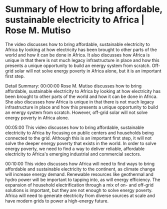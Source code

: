 # Summary of How to bring affordable, sustainable electricity to Africa | Rose M. Mutiso

The video discusses how to bring affordable, sustainable electricity to Africa by looking at how electricity has been brought to other parts of the world and how it can be done in Africa. It also discusses how Africa is unique in that there is not much legacy infrastructure in place and how this presents a unique opportunity to build an energy system from scratch. Off-grid solar will not solve energy poverty in Africa alone, but it is an important first step.

Detail Summary: 
00:00:00
Rose M. Mutiso discusses how to bring affordable, sustainable electricity to Africa by looking at how electricity has been brought to other parts of the world and how it can be done in Africa. She also discusses how Africa is unique in that there is not much legacy infrastructure in place and how this presents a unique opportunity to build an energy system from scratch. However, off-grid solar will not solve energy poverty in Africa alone.

00:05:00
This video discusses how to bring affordable, sustainable electricity to Africa by focusing on public centers and households being connected to the grid. Although this is an important first step, it will not solve the deeper energy poverty that exists in the world. In order to solve energy poverty, we need to find a way to deliver reliable, affordable electricity to Africa's emerging industrial and commercial sectors.

00:10:00
This video discusses how Africa will need to find ways to bring affordable and sustainable electricity to the continent, as climate change will increase energy demand. Renewable resources like geothermal and hydro power will be important to tapping into, as will energy efficiency. The expansion of household electrification through a mix of on- and off-grid solutions is important, but they are not enough to solve energy poverty. Africa will need to generate electricity from diverse sources at scale and have modern grids to power a high-energy future.

